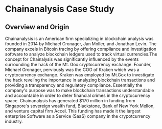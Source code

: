 # Chainanalysis Case Study 
## Overview and Origin 
Chainanalysis is an American firm specializing in blockchain analysis was founded in 2014 by Michael Gronager, Jan Moller, and Jonathan Levin. 
The company excels in Bitcoin tracing by offering compliance and investigation software to analyze blockchain ledgers used to track virtual currencies.The concept for Chainalysis was significantly influenced by the events surrounding the hack of the Mt. Gox cryptocurrency exchange. 
Founder, Michael Gronager, perviously was the COO of Kraken which was a cryptocurrency exchange. Kraken was employed by Mt.Gox to investigate the hack reveling the importance in analyzing blockchain transactions and providing a transparency and regulatory compliance. Essentially the company's purpose was to make blockchain transactions understandable and accountable in order to deter financial crimes in the cryptocurrency space. 
Chainanalysis has generated $170 million in funding from Singapore's sovereign wealth fund, Blackstone, Bank of New York Mellon, and venture capital firm Accel. This funding has made it the largest enterprise Software as a Service (SaaS) company in the crypotcurrency industry. 
